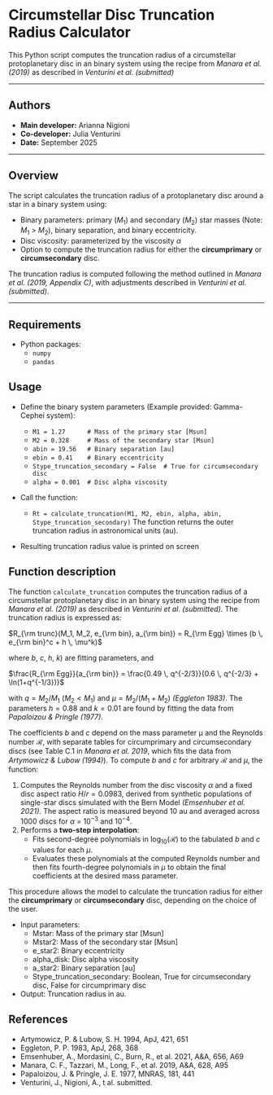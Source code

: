 # Circumstellar Disc Truncation Radius Calculator

This Python script computes the truncation radius of a circumstellar protoplanetary disc in an binary system using the recipe from *Manara et al. (2019)* as described in *Venturini et al. (submitted)*

---

## Authors

- **Main developer:** Arianna Nigioni  
- **Co-developer:** Julia Venturini  
- **Date:** September 2025  

---

## Overview

The script calculates the truncation radius of a protoplanetary disc around a star in a binary system using:

- Binary parameters: primary ($M_1$) and secondary ($M_2$) star masses (Note: $M_1$ > $M_2$), binary separation, and binary eccentricity.  
- Disc viscosity: parameterized by the viscosity $\alpha$
- Option to compute the truncation radius for either the **circumprimary** or **circumsecondary** disc.

The truncation radius is computed following the method outlined in *Manara et al. (2019, Appendix C)*, with adjustments described in *Venturini et al. (submitted)*.

---

## Requirements
 
- Python packages:  
  - `numpy`  
  - `pandas`
 
## Usage

- Define the binary system parameters (Example provided: Gamma-Cephei system):
  - `M1 = 1.27      # Mass of the primary star [Msun]`
  - `M2 = 0.328     # Mass of the secondary star [Msun]`
  - `abin = 19.56   # Binary separation [au]`
  - `ebin = 0.41    # Binary eccentricity`
  - `Stype_truncation_secondary = False  # True for circumsecondary disc`
  - `alpha = 0.001  # Disc alpha viscosity`


- Call the function:
  - `Rt = calculate_truncation(M1, M2, ebin, alpha, abin, Stype_truncation_secondary)`
  The function returns the outer truncation radius in astronomical units (au).

- Resulting truncation radius value is printed on screen

## Function description 

The function `calculate_truncation` computes the truncation radius of a circumstellar protoplanetary disc in an binary system using the recipe from *Manara et al. (2019)* as described in *Venturini et al. (submitted)*. 
The truncation radius is expressed as:

$R_{\rm trunc}(M_1, M_2, e_{\rm bin}, a_{\rm bin}) = R_{\rm Egg} \times (b \, e_{\rm bin}^c + h \, \mu^k)$

where $b,\ c,\ h,\ k$) are fitting parameters, and  

$\frac{R_{\rm Egg}}{a_{\rm bin}} = \frac{0.49 \, q^{-2/3}}{0.6 \, q^{-2/3} + \ln(1+q^{-1/3})}$

with $q = M_2/M_1$ ($M_2 < M_1$) and $\mu = M_2/(M_1 + M_2)$ *(Eggleton 1983)*. The parameters $h = 0.88$ and $k = 0.01$ are found by fitting the data from *Papaloizou & Pringle (1977)*.  

The coefficients $b$ and $c$ depend on the mass parameter μ and the Reynolds number $\mathcal{R}$, with separate tables for circumprimary and circumsecondary discs (see Table C.1 in *Manara et al. 2019*, which fits the data from *Artymowicz & Lubow (1994)*). 
To compute $b$ and $c$ for arbitrary $\mathcal{R}$ and $\mu$, the function:

1. Computes the Reynolds number from the disc viscosity $\alpha$ and a fixed disc aspect ratio $H/r = 0.0983$, derived from synthetic populations of single-star discs simulated with the Bern Model *(Emsenhuber et al. 2021)*. The aspect ratio is measured beyond 10 au and averaged across 1000 discs for $\alpha$ = $10^{-3}$ and $10^{-4}$.  
2. Performs a **two-step interpolation**:
   - Fits second-degree polynomials in $\log_{10}(\mathcal{R})$ to the tabulated $b$ and $c$ values for each $\mu$.  
   - Evaluates these polynomials at the computed Reynolds number and then fits fourth-degree polynomials in $\mu$ to obtain the final coefficients at the desired mass parameter.  

This procedure allows the model to calculate the truncation radius for either the **circumprimary** or **circumsecondary** disc, depending on the choice of the user.

- Input parameters:
  - Mstar: Mass of the primary star [Msun]
  - Mstar2: Mass of the secondary star [Msun]
  - e_star2: Binary eccentricity
  - alpha_disk: Disc alpha viscosity
  - a_star2: Binary separation [au]
  - Stype_truncation_secondary: Boolean, True for circumsecondary disc, False for circumprimary disc
- Output: Truncation radius in au.

## References
- Artymowicz, P. & Lubow, S. H. 1994, ApJ, 421, 651
- Eggleton, P. P. 1983, ApJ, 268, 368
- Emsenhuber, A., Mordasini, C., Burn, R., et al. 2021, A&A, 656, A69
- Manara, C. F., Tazzari, M., Long, F., et al. 2019, A&A, 628, A95
- Papaloizou, J. & Pringle, J. E. 1977, MNRAS, 181, 441
- Venturini, J., Nigioni, A., t al. submitted.
